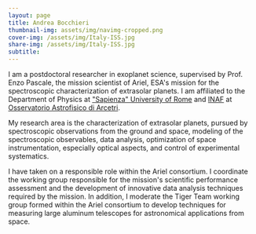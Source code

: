 ```yaml
---
layout: page
title: Andrea Bocchieri
thumbnail-img: assets/img/navimg-cropped.png
cover-img: /assets/img/Italy-ISS.jpg
share-img: /assets/img/Italy-ISS.jpg
subtitle: 
---
```


I am a postdoctoral researcher in exoplanet science, supervised by Prof. Enzo Pascale, the mission scientist of Ariel, ESA's mission for the spectroscopic characterization of extrasolar planets. I am affiliated to the Department of Physics at ["Sapienza" University of Rome](https://www.uniroma1.it/) and [INAF](http://www.inaf.it/it) at [Osservatorio Astrofisico di Arcetri](https://www.arcetri.inaf.it/).

My research area is the characterization of extrasolar planets, pursued by spectroscopic observations from the ground and space, modeling of the spectroscopic observables, data analysis, optimization of space instrumentation, especially optical aspects, and control of experimental systematics. 

I have taken on a responsible role within the Ariel consortium. I coordinate the working group responsible for the mission's scientific performance assessment and the development of innovative data analysis techniques required by the mission. In addition, I moderate the Tiger Team working group formed within the Ariel consortium to develop techniques for measuring large aluminum telescopes for astronomical applications from space.

<!-- I have expertise in atmospheric retrieval methods, instrument simulation pipelines, calibration procedures, detrending techniques, interferometric measurements, and Ariel mission performance analysis. -->

<!-- My work bridges the gap between instrumentation, observation, and interpretation of astronomical observations. -->
